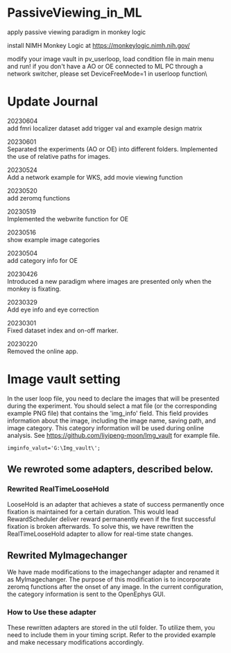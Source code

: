 # PassiveViewing_in_ML
apply passive viewing paradigm in monkey logic

install NIMH Monkey Logic at https://monkeylogic.nimh.nih.gov/

modify your image vault in pv_userloop, load condition file in main menu and run!
if you don't have a AO or OE connected to ML PC through a network switcher, please set DeviceFreeMode=1 in userloop function\

# Update Journal
20230604\
add fmri localizer dataset
add trigger val and example design matrix

20230601\
Separated the experiments (AO or OE) into different folders.
Implemented the use of relative paths for images.

20230524\
Add a network example for WKS, add movie viewing function

20230520\
add zeromq functions

20230519\
Implemented the webwrite function for OE 


20230516\
show example image categories

20230504\
add category info for OE

20230426\
Introduced a new paradigm where images are presented only when the monkey is fixating.

20230329\
Add eye info and eye correction

20230301\
Fixed dataset index and on-off marker.

20230220\
Removed the online app.


# Image vault setting
In the user loop file, you need to declare the images that will be presented during the experiment. You should select a mat file (or the corresponding example PNG file) that contains the 'img_info' field. This field provides information about the image, including the image name, saving path, and image category. This category information will be used during online analysis.
See https://github.com/liyipeng-moon/Img_vault for example file.
```
imginfo_valut='G:\Img_vault\';
```


## We rewroted some adapters, described below.
### Rewrited RealTimeLooseHold
LooseHold is an adapter that achieves a state of success permanently once fixation is maintained for a certain duration. This would lead RewardScheduler deliver reward permanently even if the first successful fixation is broken afterwards. To solve this, we have rewritten the RealTimeLooseHold adapter to allow for real-time state changes.

## Rewrited MyImagechanger
We have made modifications to the imagechanger adapter and renamed it as MyImagechanger. The purpose of this modification is to incorporate zeromq functions after the onset of any image. In the current configuration, the category information is sent to the OpenEphys GUI.

### How to Use these adapter
These rewritten adapters are stored in the util folder. To utilize them, you need to include them in your timing script. Refer to the provided example and make necessary modifications accordingly.
